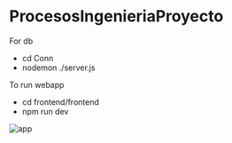 # ProcesosIngenieriaProyecto

For db
- cd Conn 
- nodemon ./server.js

To run webapp

- cd frontend/frontend
- npm run dev

![app](https://user-images.githubusercontent.com/64095317/220789514-8040454c-7a53-40ac-8770-4f1f967e0426.png)
